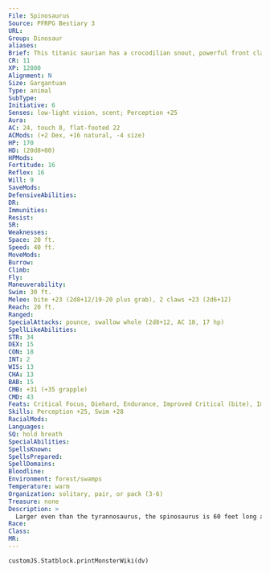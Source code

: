 ```yaml
---
File: Spinosaurus
Source: PFRPG Bestiary 3
URL: 
Group: Dinosaur
aliases: 
Brief: This titanic saurian has a crocodilian snout, powerful front claws, and a colorful sail-like ridge that runs down its back.
CR: 11
XP: 12800
Alignment: N
Size: Gargantuan
Type: animal
SubType: 
Initiative: 6
Senses: low-light vision, scent; Perception +25
Aura: 
AC: 24, touch 8, flat-footed 22
ACMods: (+2 Dex, +16 natural, -4 size)
HP: 170
HD: (20d8+80)
HPMods: 
Fortitude: 16
Reflex: 16
Will: 9
SaveMods: 
DefensiveAbilities: 
DR: 
Immunities: 
Resist: 
SR: 
Weaknesses: 
Space: 20 ft.
Speed: 40 ft.
MoveMods: 
Burrow: 
Climb: 
Fly: 
Maneuverability: 
Swim: 30 ft.
Melee: bite +23 (2d8+12/19-20 plus grab), 2 claws +23 (2d6+12)
Reach: 20 ft.
Ranged: 
SpecialAttacks: pounce, swallow whole (2d8+12, AC 18, 17 hp)
SpellLikeAbilities: 
STR: 34
DEX: 15
CON: 18
INT: 2
WIS: 13
CHA: 13
BAB: 15
CMB: +31 (+35 grapple)
CMD: 43
Feats: Critical Focus, Diehard, Endurance, Improved Critical (bite), Improved Initiative, Iron Will, Lightning Reflexes, Run, Skill Focus (Perception), Staggering Critical
Skills: Perception +25, Swim +28
RacialMods: 
Languages: 
SQ: hold breath
SpecialAbilities: 
SpellsKnown: 
SpellsPrepared: 
SpellDomains: 
Bloodline: 
Environment: forest/swamps
Temperature: warm
Organization: solitary, pair, or pack (3-6)
Treasure: none
Description: >
  Larger even than the tyrannosaurus, the spinosaurus is 60 feet long and weighs 25,000 pounds or more. It hunts primarily along coastal and river shorelines.  Spinosaurus Companions  Starting Statistics: Size Medium; Speed 30 ft., swim 20 ft.; AC +3 natural armor; Attack bite (1d6), 2 claws (1d4); Ability Scores Str 18, Dex 15, Con 15, Int 2, Wis 13, Cha 3.  7th-Level Advancement: Size Large; AC +2 natural armor; Attack bite (1d8), 2 claws (1d6); Ability Scores Str +8, Dex -2, Con +4.
Race: 
Class: 
MR: 
---
```

```dataviewjs
customJS.Statblock.printMonsterWiki(dv)
```
